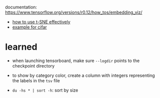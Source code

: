 documentation: https://www.tensorflow.org/versions/r0.12/how_tos/embedding_viz/

- [how to use t-SNE effectively](https://distill.pub/2016/misread-tsne/)
- [example for cifar](https://github.com/oduerr/dl_tutorial/blob/master/tensorflow/debugging/embedding.ipynb)

# learned

- when launching tensorboard, make sure `--logdir` points to the checkpoint directory

- to show by category color, create a column with integers representing the labels in the `tsv` file

- `du -hs * | sort -h`: sort by size